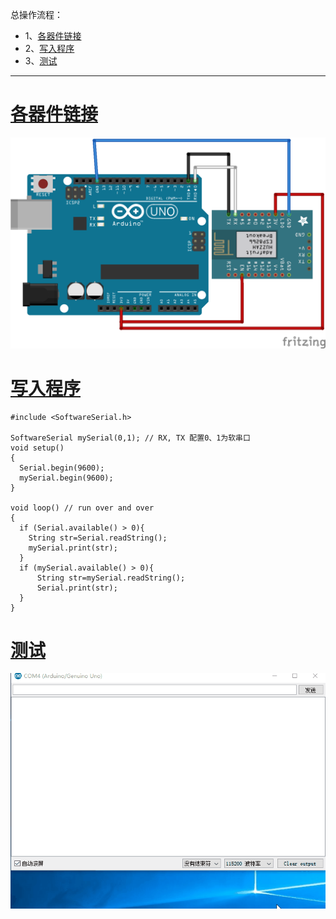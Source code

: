 总操作流程：
- 1、[各器件链接](#ESP8266-01)
- 2、[写入程序](#ESP8266-02)
- 3、[测试](#ESP8266-03)

----------
# <a name="ESP8266-01" href="#" >各器件链接</a>

![](image/3-1.png)
# <a name="ESP8266-02" href="#" >写入程序</a>
```
#include <SoftwareSerial.h>

SoftwareSerial mySerial(0,1); // RX, TX 配置0、1为软串口
void setup()
{
  Serial.begin(9600);
  mySerial.begin(9600);
}

void loop() // run over and over
{
  if (Serial.available() > 0){
    String str=Serial.readString();
    mySerial.print(str);
  }
  if (mySerial.available() > 0){
      String str=mySerial.readString();
      Serial.print(str);
  }
}
```
# <a name="ESP8266-03" href="#" >测试</a>

![](image/3-2.gif)